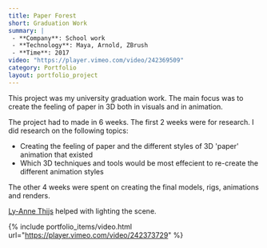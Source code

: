 ```yaml
---
title: Paper Forest
short: Graduation Work
summary: |
 - **Company**: School work
 - **Technology**: Maya, Arnold, ZBrush
 - **Time**: 2017
video: "https://player.vimeo.com/video/242369509"
category: Portfolio
layout: portfolio_project
---
```


<div class="project-info" markdown="1">

This project was my university graduation work. The main focus was to create the feeling of paper in 3D both in visuals and in animation.

The project had to made in 6 weeks. The first 2 weeks were for research. 
I did research on the following topics:
- Creating the feeling of paper and the different styles of 3D 'paper' animation that existed
- Which 3D techniques and tools would be most effecient to re-create the different animation styles

The other 4 weeks were spent on creating the final models, rigs, animations and renders.

[Ly-Anne Thijs](https://www.artstation.com/ly-annethijs) helped with lighting the scene.

{% include portfolio_items/video.html url="https://player.vimeo.com/video/242373729" %}
</div>